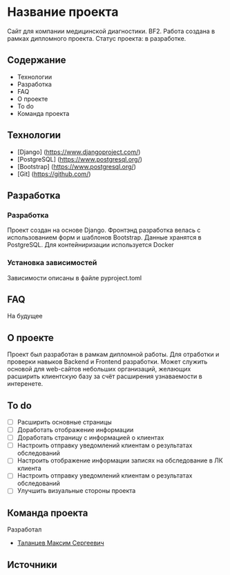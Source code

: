 # Название проекта
Сайт для компании медицинской диагностики. BF2. 
Работа создана в рамках дипломного проекта. 
Статус проекта: в разработке.

## Содержание
- Технологии
- Разработка
- FAQ
- О проекте
- To do
- Команда проекта

## Технологии
- [Django] (https://www.djangoproject.com/)
- [PostgreSQL] (https://www.postgresql.org/)
- [Bootstrap] (https://www.postgresql.org/)
- [Git] (https://github.com/)


## Разработка

### Разработка
Проект создан на основе Django. 
Фронтэнд разработка велась с использованием форм и шаблонов Bootstrap.
Данные хранятся в PostgreSQL.
Для контейниризации используется Docker

### Установка зависимостей
Зависимости описаны в файле pyproject.toml

## FAQ 
На будущее

## О проекте
Проект был разработан в рамкам дипломной работы. Для отработки и проверки навыков Backend и Frontend разработки.
Может служить основой для web-сайтов небольших организаций, желающих расширить клиентскую базу за счёт расширения узнаваемости в интеренете.

## To do
- [ ] Расширить основные страницы
- [ ] Доработать отображение информации
- [ ] Доработать страницу с информацией о клиентах
- [ ] Настроить отправку уведомлений клиентам о результатах обследований
- [ ] Настроить отображение информации записях на обследование в ЛК клиента
- [ ] Настроить отправку уведомлений клиентам о результатах обследований
- [ ] Улучшить визуальные стороны проекта

## Команда проекта
Разработал 

- [Таланцев Максим Сергеевич](Maxtalwork@gmail.com)

## Источники
